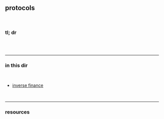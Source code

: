 ## protocols

<br>

### tl; dr

<br>


<br>

---

### in this dir

<br>

* [inverse finance](https://github.com/go-outside-labs/mev-toolkit/blob/main/defi_and_trading/protocols/inverse.md)

<br>

----

### resources

<br>
